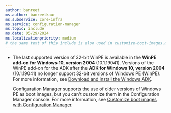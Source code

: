 ```yaml
---
author: banreet
ms.author: banreetkaur
ms.subservice: core-infra
ms.service: configuration-manager
ms.topic: include
ms.date: 05/29/2024
ms.localizationpriority: medium
# the same text of this include is also used in customize-boot-images.md
---
```


- The last supported version of 32-bit WinPE is available in the **WinPE add-on for Windows 10, version 2004** (10.1.19041). Versions of the WinPE add-on for the ADK after the **ADK for Windows 10, version 2004**
(10.1.19041) no longer support 32-bit versions of Windows PE (WinPE). For more information, see [Download and install the Windows ADK](/windows-hardware/get-started/adk-install).<!--12440724-->

    Configuration Manager supports the use of older versions of Windows PE as boot images, but you can't customize them in the Configuration Manager console. For more information, see [Customize boot images with Configuration Manager](../../../../osd/get-started/customize-boot-images.md).
